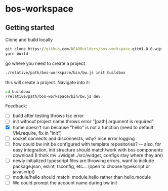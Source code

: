 # bos-workspace

## Getting started

Clone and build locally 

```cmd
git clone https://github.com/NEARBuilders/bos-workspace.git#1.0.0.wip
yarn build
```

go where you need to create a project

```cmd
./relative/path/bos-workspace/bin/bw.js init buildbox
```

this will create a project. Navigate into it:

```cmd
cd buildbox
/relative/path/bos-workspace/bin/bw.js dev
```

Feedback:

- [ ] build after testing throws tsc error
- [ ] init without project name throws error "[path] argument is required"
- [x] home doesn't run because "hello" is not a function (need to default VM.require, fix in "init")
- [ ] socket connects and disconnects, why? nice error logging
- [ ] how could bw init be configured with template repositories? -- also, for easy integration, init structure should match/work with bos components download (I think mv ./widget ./src/widget, configs stay where they are)
- [ ] newly initialized typescript files are throwing errors, want to include package.json, eslint, tsconfig, etc... (open to choose typescript or javascript)
- [ ] module/hello should match: module.hello rather than hello.module
- [ ] We could prompt the account name during bw init
